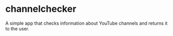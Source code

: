 # channelchecker
A simple app that checks information about YouTube channels and returns it to the user.
